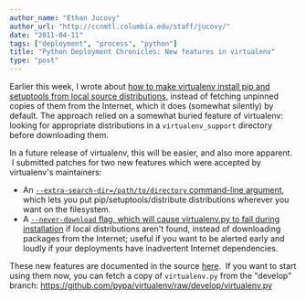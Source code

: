 ```yaml
---
author_name: "Ethan Jucovy"
author_url: "http://ccnmtl.columbia.edu/staff/jucovy/"
date: "2011-04-11"
tags: ["deployment", "process", "python"]
title: "Python Deployment Chronicles: New features in virtualenv"
type: "post"
---
```


<p>Earlier this week, I wrote about <a href="http://ccnmtl.columbia.edu/compiled/process/pinning_setuptools_and_pip_vir.html">how to make virtualenv install pip and setuptools from local source distributions</a>, instead of fetching unpinned copies of them from the Internet, which it does (somewhat silently) by default.  The approach relied on a somewhat buried feature of virtualenv: looking for appropriate distributions in a <code>virtualenv_support</code> directory before downloading them.</p><p>In a future release of virtualenv, this will be easier, and also more apparent. &nbsp;I submitted patches for two new features which were accepted by virtualenv's maintainers:</p><p></p><ul><li>An <a href="https://github.com/pypa/virtualenv/pull/114"><code>--extra-search-dir=/path/to/directory</code> command-line argument</a>, which lets you put pip/setuptools/distribute distributions wherever you want on the filesystem.</li><li>A <a href="https://github.com/pypa/virtualenv/pull/117"><code>--never-download</code> flag, which will cause virtualenv.py to fail during installation</a> if local distributions aren't found, instead of downloading packages from the Internet; useful if you want to be alerted early and loudly if your deployments have inadvertent Internet dependencies.</li></ul><div>These new features are documented in the source <a href="https://github.com/pypa/virtualenv/blob/develop/docs/index.txt#L280">here</a>. &nbsp;If you want to start using them now, you can fetch a copy of <code>virtualenv.py</code> from the "develop" branch:&nbsp;<a href="https://github.com/pypa/virtualenv/raw/develop/virtualenv.py">https://github.com/pypa/virtualenv/raw/develop/virtualenv.py</a></div><meta http-equiv="content-type" content="text/html; charset=utf-8"><p></p>
